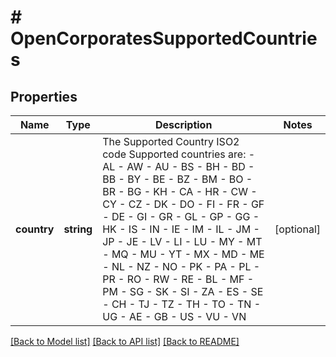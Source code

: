 # # OpenCorporatesSupportedCountries

## Properties

Name | Type | Description | Notes
------------ | ------------- | ------------- | -------------
**country** | **string** | The Supported Country ISO2 code  Supported countries are:   - AL   - AW   - AU   - BS   - BH   - BD   - BB   - BY   - BE   - BZ   - BM   - BO   - BR   - BG   - KH   - CA   - HR   - CW   - CY   - CZ   - DK   - DO   - FI   - FR   - GF   - DE   - GI   - GR   - GL   - GP   - GG   - HK   - IS   - IN   - IE   - IM   - IL   - JM   - JP   - JE   - LV   - LI   - LU   - MY   - MT   - MQ   - MU   - YT   - MX   - MD   - ME   - NL   - NZ   - NO   - PK   - PA   - PL   - PR   - RO   - RW   - RE   - BL   - MF   - PM   - SG   - SK   - SI   - ZA   - ES   - SE   - CH   - TJ   - TZ   - TH   - TO   - TN   - UG   - AE   - GB   - US   - VU   - VN | [optional] 

[[Back to Model list]](../../README.md#documentation-for-models) [[Back to API list]](../../README.md#documentation-for-api-endpoints) [[Back to README]](../../README.md)


